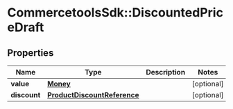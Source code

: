 # CommercetoolsSdk::DiscountedPriceDraft

## Properties
Name | Type | Description | Notes
------------ | ------------- | ------------- | -------------
**value** | [**Money**](Money.md) |  | [optional] 
**discount** | [**ProductDiscountReference**](ProductDiscountReference.md) |  | [optional] 

